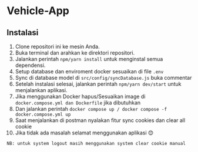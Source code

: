 # Vehicle-App

## Instalasi

1. Clone repositori ini ke mesin Anda.
2. Buka terminal dan arahkan ke direktori repositori.
3. Jalankan perintah `npm/yarn install` untuk menginstal semua dependensi.
4. Setup database dan enviroment docker sesuaikan di file `.env`
5. Sync di database model di `src/config/syncDatabase.js` buka commentar
6. Setelah instalasi selesai, jalankan perintah `npm/yarn dev/start` untuk menjalankan aplikasi.
8. Jika menggunakan Docker hapus/Sesuaikan image di `docker.compose.yml dan Dockerfile` jika dibutuhkan
9. Dan jalankan perintah `docker compose up / docker compose -f docker.compose.yml up`
10. Saat menjalankan di postman nyalakan fitur sync cookies dan clear all cookie 
11. Jika tidak ada masalah selamat menggunakan aplikasi 😊

`NB: untuk system logout masih menggunakan system clear cookie manual`
